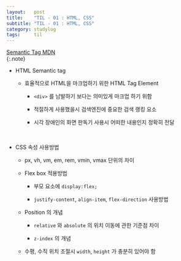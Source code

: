 ```yaml
---
layout:   post
title:    "TIL - 01 : HTML, CSS"
subtitle: "TIL - 01 : HTML, CSS"
category: studylog
tags:     til
---
```

[Semantic Tag MDN]:(https://developer.mozilla.org/ko/docs/Glossary/Semantics)  

[Semantic Tag MDN]  
{:.note}
* HTML Semantic tag  

  * 효율적으로 HTML을 마크업하기 위한 HTML Tag Element  

    * `<div>` 를 남발하기 보다는 의미있게 마크업 하기 위함  

    * 적절하게 사용했을시 검색엔진에 중요한 검색 랭킹 요소  

    * 시각 장애인의 화면 판독기 사용시 어떠한 내용인지 정확히 전달  

<br>  

* CSS 속성 사용방법  

  * px, vh, vm, em, rem, vmin, vmax 단위의 차이  

  * Flex box 적용방법  

    * 부모 요소에 `display:flex;`  

    * `justify-content`, `align-item`, `flex-direction` 사용방법  

  * Position 의 개념  

    * `relative` 와 `absolute` 의 위치 이동에 관한 기준점 차이  

    * `z-index` 의 개념

  * 수평, 수직 위치 조절시 `width`, `height` 가 충분히 있어야 함